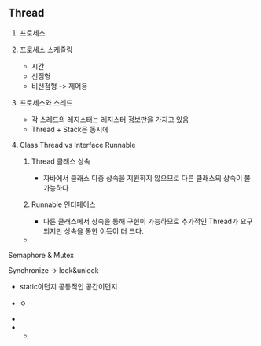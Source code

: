 ## Thread

1) 프로세스
2) 프로세스 스케줄링

   - 시간 
   - 선점형 
   - 비선점형 -> 제어용 
3) 프로세스와 스레드
 
   - 각 스레드의 레지스터는 레지스터 정보만을 가지고 있음
   - Thread + Stack은 동시에

4) Class Thread vs Interface Runnable

   1. Thread 클래스 상속
      - 자바에서 클래스 다중 상속을 지원하지 않으므로 다른 클래스의 상속이 불가능하다
      
   2. Runnable 인터페이스 
      - 다른 클래스에서 상속을 통해 구현이 가능하므로 추가적인 Thread가 요구되지만 상속을 통한 이득이 더 크다.
   - 
Semaphore & Mutex

Synchronize -> lock&unlock

   - static이던지 공통적인 공간이던지
   - ㅇ
   - 
  
   - - 